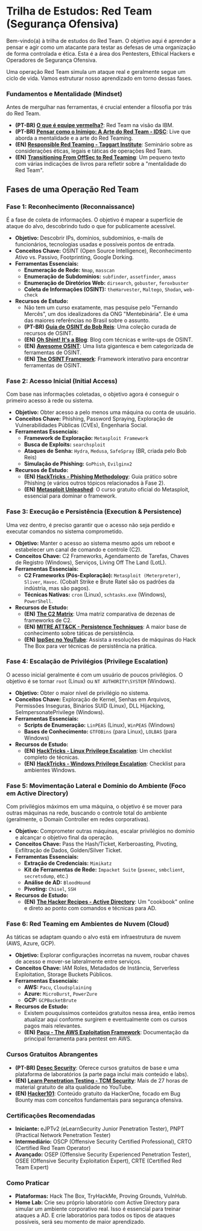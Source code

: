 # Trilha de Estudos: Red Team (Segurança Ofensiva)

Bem-vindo(a) à trilha de estudos do Red Team. O objetivo aqui é aprender a pensar e agir como um atacante para testar as defesas de uma organização de forma controlada e ética. Esta é a área dos Pentesters, Ethical Hackers e Operadores de Segurança Ofensiva.

Uma operação Red Team simula um ataque real e geralmente segue um ciclo de vida. Vamos estruturar nosso aprendizado em torno dessas fases.

### Fundamentos e Mentalidade (Mindset)

Antes de mergulhar nas ferramentas, é crucial entender a filosofia por trás do Red Team.

  * **(PT-BR) [O que é equipe vermelha?](https://www.ibm.com/br-pt/think/topics/red-teaming)**: Red Team na visão da IBM.
  * **(PT-BR) [Pensar como o Inimigo: A Arte do Red Team - IDSC](https://www.youtube.com/live/ks1gprSmcug)**: Live que aborda a mentalidade e a arte do Red Teaming.
   * **(EN) [Responsible Red Teaming - Taggart Institute](https://taggartinstitute.org/p/responsible-red-teaming)**: Seminário sobre as considerações éticas, legais e táticas de operações Red Team.
  * **(EN) [Transitioning From OffSec to Red Teaming](https://medium.com/@ty.anderson.3/transitioning-from-offsec-to-red-teaming-165fc2e968f8)**: Um pequeno texto com várias indicações de livros para refletir sobre a "mentalidade do Red Team".

## Fases de uma Operação Red Team

### Fase 1: Reconhecimento (Reconnaissance)

É a fase de coleta de informações. O objetivo é mapear a superfície de ataque do alvo, descobrindo tudo o que for publicamente acessível.

  * **Objetivo:** Descobrir IPs, domínios, subdomínios, e-mails de funcionários, tecnologias usadas e possíveis pontos de entrada.
  * **Conceitos Chave:** OSINT (Open Source Intelligence), Reconhecimento Ativo vs. Passivo, Footprinting, Google Dorking.
  * **Ferramentas Essenciais:**
      * **Enumeração de Rede:** `Nmap`, `masscan`
      * **Enumeração de Subdomínios:** `subfinder`, `assetfinder`, `amass`
      * **Enumeração de Diretórios Web:** `dirsearch`, `gobuster`, `feroxbuster`
      * **Coleta de Informações (OSINT):** `theHarvester`, `Maltego`, `Shodan`, `web-check`
  * **Recursos de Estudo:**
      * Não tem um curso exatamente, mas pesquise pelo "Fernando Mercês", um dos idealizadores da ONG "Mentebinária". Ele é uma das maiores referências no Brasil sobre o assunto.
      * **(PT-BR) [Guia de OSINT do Bob Reis](https://github.com/bob-reis/OSINT)**: Uma coleção curada de recursos de OSINT.
      * **(EN) [Oh Shint\! It's a Blog](https://ohshint.gitbook.io/oh-shint-its-a-blog/)**: Blog com técnicas e write-ups de OSINT.
      * **(EN) [Awesome OSINT](https://github.com/jivoi/awesome-osint)**: Uma lista gigantesca e bem categorizada de ferramentas de OSINT.
      * **(EN) [The OSINT Framework](https://osintframework.com/)**: Framework interativo para encontrar ferramentas de OSINT.

### Fase 2: Acesso Inicial (Initial Access)

Com base nas informações coletadas, o objetivo agora é conseguir o primeiro acesso à rede ou sistema.

  * **Objetivo:** Obter acesso a pelo menos uma máquina ou conta de usuário.
  * **Conceitos Chave:** Phishing, Password Spraying, Exploração de Vulnerabilidades Públicas (CVEs), Engenharia Social.
  * **Ferramentas Essenciais:**
      * **Framework de Exploração:** `Metasploit Framework`
      * **Busca de Exploits:** `searchsploit`
      * **Ataques de Senha:** `Hydra`, `Medusa`, `SafeSpray` (BR, criada pelo Bob Reis)
      * **Simulação de Phishing:** `GoPhish`, `Evilginx2`
  * **Recursos de Estudo:**
      * **(EN) [HackTricks - Phishing Methodology](https://book.hacktricks.wiki/en/generic-methodologies-and-resources/phishing-methodology/index.html)**: Guia prático sobre Phishing (e vários outros tópicos relacionados à Fase 2).
      * **(EN) [Metasploit Unleashed](https://www.offensive-security.com/metasploit-unleashed/)**: O curso gratuito oficial do Metasploit, essencial para dominar o framework.

### Fase 3: Execução e Persistência (Execution & Persistence)

Uma vez dentro, é preciso garantir que o acesso não seja perdido e executar comandos no sistema comprometido.

  * **Objetivo:** Manter o acesso ao sistema mesmo após um reboot e estabelecer um canal de comando e controle (C2).
  * **Conceitos Chave:** C2 Frameworks, Agendamento de Tarefas, Chaves de Registro (Windows), Serviços, Living Off The Land (LotL).
  * **Ferramentas Essenciais:**
      * **C2 Frameworks (Pós-Exploração):** `Metasploit (Meterpreter)`, `Sliver`, `Havoc`. (Cobalt Strike e Brute Ratel são os padrões da indústria, mas são pagos).
      * **Técnicas Nativas:** `cron` (Linux), `schtasks.exe` (Windows), `PowerShell`.
  * **Recursos de Estudo:**
      * **(EN) [The C2 Matrix](https://www.thec2matrix.com/)**: Uma matriz comparativa de dezenas de frameworks de C2.
      * **(EN) [MITRE ATT\&CK - Persistence Techniques](https://attack.mitre.org/tactics/TA0003/)**: A maior base de conhecimento sobre táticas de persistência.
      * **(EN) [IppSec no YouTube](https://www.youtube.com/c/ippsec)**: Assista a resoluções de máquinas do Hack The Box para ver técnicas de persistência na prática.

### Fase 4: Escalação de Privilégios (Privilege Escalation)

O acesso inicial geralmente é com um usuário de poucos privilégios. O objetivo é se tornar `root` (Linux) ou `NT AUTHORITY\SYSTEM` (Windows).

  * **Objetivo:** Obter o maior nível de privilégio no sistema.
  * **Conceitos Chave:** Exploração de Kernel, Senhas em Arquivos, Permissões Inseguras, Binários SUID (Linux), DLL Hijacking, SeImpersonatePrivilege (Windows).
  * **Ferramentas Essenciais:**
      * **Scripts de Enumeração:** `LinPEAS` (Linux), `WinPEAS` (Windows)
      * **Bases de Conhecimento:** `GTFOBins` (para Linux), `LOLBAS` (para Windows)
  * **Recursos de Estudo:**
      * **(EN) [HackTricks - Linux Privilege Escalation](https://book.hacktricks.wiki/en/linux-hardening/linux-privilege-escalation-checklist.html)**: Um checklist completo de técnicas.
      * **(EN) [HackTricks - Windows Privilege Escalation](https://book.hacktricks.wiki/en/windows-hardening/windows-local-privilege-escalation/index.html)**: Checklist para ambientes Windows.

### Fase 5: Movimentação Lateral e Domínio do Ambiente (Foco em Active Directory)

Com privilégios máximos em uma máquina, o objetivo é se mover para outras máquinas na rede, buscando o controle total do ambiente (geralmente, o Domain Controller em redes corporativas).

  * **Objetivo:** Comprometer outras máquinas, escalar privilégios no domínio e alcançar o objetivo final da operação.
  * **Conceitos Chave:** Pass the Hash/Ticket, Kerberoasting, Pivoting, Exfiltração de Dados, Golden/Silver Ticket.
  * **Ferramentas Essenciais:**
      * **Extração de Credenciais:** `Mimikatz`
      * **Kit de Ferramentas de Rede:** `Impacket Suite` (`psexec`, `smbclient`, `secretsdump`, etc.)
      * **Análise de AD:** `BloodHound`
      * **Pivoting:** `Chisel`, `SSH`
  * **Recursos de Estudo:**
      * **(EN) [The Hacker Recipes - Active Directory](https://www.thehacker.recipes/ad/escalation/)**: Um "cookbook" online e direto ao ponto com comandos e técnicas para AD.    

### Fase 6: Red Teaming em Ambientes de Nuvem (Cloud)

As táticas se adaptam quando o alvo está em infraestrutura de nuvem (AWS, Azure, GCP).

  * **Objetivo:** Explorar configurações incorretas na nuvem, roubar chaves de acesso e mover-se lateralmente entre serviços.
  * **Conceitos Chave:** IAM Roles, Metadados de Instância, Serverless Exploitation, Storage Buckets Públicos.
  * **Ferramentas Essenciais:**
      * **AWS:** `Pacu`, `Cloudsplaining`
      * **Azure:** `MicroBurst`, `PowerZure`
      * **GCP:** `GCPBucketBrute`
  * **Recursos de Estudo:**
      * Existem pouquíssimos conteúdos gratuitos nessa área, então iremos atualizar aqui conforme surgirem e eventualmente com os cursos pagos mais relevantes.
      * **(EN) [Pacu - The AWS Exploitation Framework](https://github.com/RhinoSecurityLabs/pacu)**: Documentação da principal ferramenta para pentest em AWS.

### Cursos Gratuitos Abrangentes

  * **(PT-BR) [Desec Security](https://desecsecurity.com/)**: Oferece cursos gratuitos de base e uma plataforma de laboratórios (a parte paga inclui mais conteúdo e labs).
  * **(EN) [Learn Penetration Testing - TCM Security](https://academy.tcm-sec.com/p/learn-penetration-testing-free)**: Mais de 27 horas de material gratuito de alta qualidade no YouTube.
  * **(EN) [Hacker101](https://www.hackerone.com/hackers/hacker101)**: Conteúdo gratuito da HackerOne, focado em Bug Bounty mas com conceitos fundamentais para segurança ofensiva.

### Certificações Recomendadas

  * **Iniciante:** eJPTv2 (eLearnSecurity Junior Penetration Tester), PNPT (Practical Network Penetration Tester)
  * **Intermediário:** OSCP (Offensive Security Certified Professional), CRTO (Certified Red Team Operator)
  * **Avançado:** OSEP (Offensive Security Experienced Penetration Tester), OSEE (Offensive Security Exploitation Expert), CRTE (Certified Red Team Expert)

### Como Praticar

  * **Plataformas:** Hack The Box, TryHackMe, Proving Grounds, VulnHub.
  * **Home Lab:** Crie seu próprio laboratório com Active Directory para simular um ambiente corporativo real. Isso é essencial para treinar ataques a AD. E crie laboratórios para todos os tipos de ataques possíveis, será seu momento de maior aprendizado.